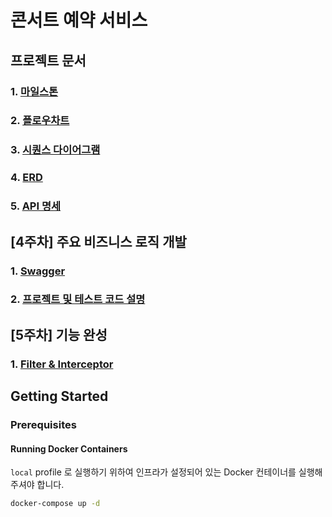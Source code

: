 # 콘서트 예약 서비스

## 프로젝트 문서

### 1. [마일스톤](docs/milestone.md)

### 2. [플로우차트](docs/flowchart.md)

### 3. [시퀀스 다이어그램](docs/sequence-diagram.md)

### 4. [ERD](docs/erd.md)

### 5. [API 명세](https://psh10066.github.io/hhplus-server-concert/api-spec.html)

## [4주차] 주요 비즈니스 로직 개발

### 1. [Swagger](docs/swagger.md)

### 2. [프로젝트 및 테스트 코드 설명](docs/project-description.md)

## [5주차] 기능 완성

### 1. [Filter & Interceptor](docs/filter-interceptor.md)

## Getting Started

### Prerequisites

#### Running Docker Containers

`local` profile 로 실행하기 위하여 인프라가 설정되어 있는 Docker 컨테이너를 실행해주셔야 합니다.

```bash
docker-compose up -d
```